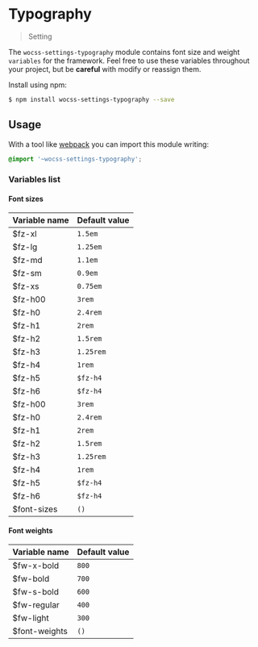 # Typography

> Setting

The `wocss-settings-typography` module contains font size and weight `variables` for the framework. Feel free to use these variables throughout your project, but be **careful** with modify or reassign them.

Install using npm:

```sh
$ npm install wocss-settings-typography --save
```

## Usage

With a tool like [webpack](https://webpack.github.io/) you can import this module writing:

```scss
@import '~wocss-settings-typography';
```

### Variables list

#### Font sizes

| Variable name | Default value |
|---------------|-------|
| $fz-xl | `1.5em` |
| $fz-lg | `1.25em` |
| $fz-md | `1.1em` |
| $fz-sm | `0.9em` |
| $fz-xs | `0.75em` |
| $fz-h00 | `3rem` |
| $fz-h0 | `2.4rem` |
| $fz-h1 | `2rem` |
| $fz-h2 | `1.5rem` |
| $fz-h3 | `1.25rem` |
| $fz-h4 | `1rem` |
| $fz-h5 | `$fz-h4` |
| $fz-h6 | `$fz-h4` |
| $fz-h00 | `3rem` |
| $fz-h0 | `2.4rem` |
| $fz-h1 | `2rem` |
| $fz-h2 | `1.5rem` |
| $fz-h3 | `1.25rem` |
| $fz-h4 | `1rem` |
| $fz-h5 | `$fz-h4` |
| $fz-h6 | `$fz-h4` |
| $font-sizes  | `()` |

#### Font weights

| Variable name | Default value |
|---------------|-------|
| $fw-x-bold | `800` |
| $fw-bold | `700` |
| $fw-s-bold | `600` |
| $fw-regular | `400` |
| $fw-light | `300` |
| $font-weights  | `()` |
